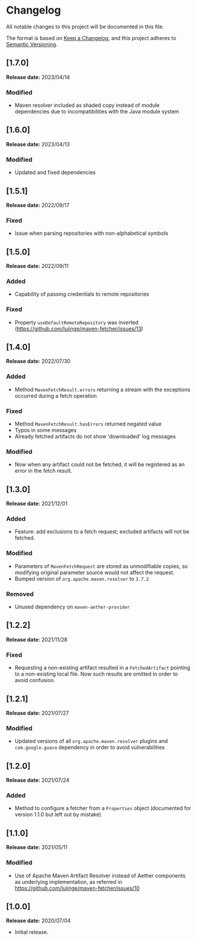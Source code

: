 Changelog
===============================================================================


All notable changes to this project will be documented in this file.

The format is based on [Keep a Changelog][1],
and this project adheres to [Semantic Versioning][2].

[1.7.0]
-------------------------------------------------------------------------------
**Release date:** 2023/04/14

### Modified
- Maven resolver included as shaded copy instead of module dependencies
due to incompatibilities with the Java module system

[1.6.0]
-------------------------------------------------------------------------------
**Release date:** 2023/04/13

### Modified
- Updated and fixed dependencies


[1.5.1]
-------------------------------------------------------------------------------
**Release date:** 2022/09/17

### Fixed
- Issue when parsing repositories with non-alphabetical symbols


[1.5.0]
-------------------------------------------------------------------------------
**Release date:** 2022/09/11

### Added
- Capability of passing credentials to remote repositories

### Fixed
- Property `useDefaultRemoteRepository` was inverted (https://github.com/luiinge/maven-fetcher/issues/13)


[1.4.0]
-------------------------------------------------------------------------------
**Release date:** 2022/07/30

### Added
- Method `MavenFetchResult.errors` returning a stream with the exceptions
occurred during a fetch operation

### Fixed
- Method `MavenFetchResult.hasErrors` returned negated value
- Typos in some messages
- Already fetched artifacts do not show 'downloaded' log messages

### Modified
- Now when any artifact could not be fetched, it will be registered
as an error in the fetch result.


[1.3.0]
-------------------------------------------------------------------------------
**Release date:** 2021/12/01

### Added
- Feature: add exclusions to a fetch request; excluded artifacts
will not be fetched.

### Modified
- Parameters of `MavenFetchRequest` are stored as unmodifiable copies,
so modifying original parameter source would not affect the request.
- Bumped version of `org.apache.maven.resolver` to `1.7.2`
### Removed
- Unused dependency on `maven-aether-provider`

[1.2.2]
-------------------------------------------------------------------------------
**Release date:** 2021/11/28

### Fixed
- Requesting a non-existing artifact resulted in a `FetchedArtifact` pointing to
a non-existing local file. Now such results are omitted in order to avoid confusion.

[1.2.1]
-------------------------------------------------------------------------------
**Release date:** 2021/07/27

### Modified
- Updated versions of all `org.apache.maven.resolver` plugins and `com.google.guava`
  dependency in order to avoid vulnerabilities
  
[1.2.0]
-------------------------------------------------------------------------------
**Release date:** 2021/07/24

### Added
- Method to configure a fetcher from a `Properties` object
  (documented for version 1.1.0 but left out by mistake)

  
[1.1.0]
-------------------------------------------------------------------------------
**Release date:** 2021/05/11

### Modified
- Use of Apache Maven Artifact Resolver instead of Aether components 
  as underlying implementation, as referred in https://github.com/luiinge/maven-fetcher/issues/10

[1.0.0]
-------------------------------------------------------------------------------
**Release date:** 2020/07/04

- Initial release.


[1]: <https://keepachangelog.com>
[2]: <https://semver.org>